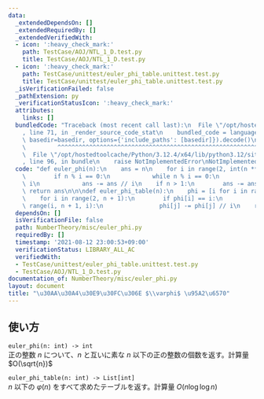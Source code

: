 ```yaml
---
data:
  _extendedDependsOn: []
  _extendedRequiredBy: []
  _extendedVerifiedWith:
  - icon: ':heavy_check_mark:'
    path: TestCase/AOJ/NTL_1_D.test.py
    title: TestCase/AOJ/NTL_1_D.test.py
  - icon: ':heavy_check_mark:'
    path: TestCase/unittest/euler_phi_table.unittest.test.py
    title: TestCase/unittest/euler_phi_table.unittest.test.py
  _isVerificationFailed: false
  _pathExtension: py
  _verificationStatusIcon: ':heavy_check_mark:'
  attributes:
    links: []
  bundledCode: "Traceback (most recent call last):\n  File \"/opt/hostedtoolcache/Python/3.12.4/x64/lib/python3.12/site-packages/onlinejudge_verify/documentation/build.py\"\
    , line 71, in _render_source_code_stat\n    bundled_code = language.bundle(stat.path,\
    \ basedir=basedir, options={'include_paths': [basedir]}).decode()\n          \
    \         ^^^^^^^^^^^^^^^^^^^^^^^^^^^^^^^^^^^^^^^^^^^^^^^^^^^^^^^^^^^^^^^^^^^^^^^^^^^^^^^^^\n\
    \  File \"/opt/hostedtoolcache/Python/3.12.4/x64/lib/python3.12/site-packages/onlinejudge_verify/languages/python.py\"\
    , line 96, in bundle\n    raise NotImplementedError\nNotImplementedError\n"
  code: "def euler_phi(n):\n    ans = n\n    for i in range(2, int(n ** 0.5) + 1):\n\
    \        if n % i == 0:\n            while n % i == 0:\n                n //=\
    \ i\n            ans -= ans // i\n    if n > 1:\n        ans -= ans // n\n   \
    \ return ans\n\n\ndef euler_phi_table(n):\n    phi = [i for i in range(n + 1)]\n\
    \    for i in range(2, n + 1):\n        if phi[i] == i:\n            for j in\
    \ range(i, n + 1, i):\n                phi[j] -= phi[j] // i\n    return phi\n"
  dependsOn: []
  isVerificationFile: false
  path: NumberTheory/misc/euler_phi.py
  requiredBy: []
  timestamp: '2021-08-12 23:00:53+09:00'
  verificationStatus: LIBRARY_ALL_AC
  verifiedWith:
  - TestCase/unittest/euler_phi_table.unittest.test.py
  - TestCase/AOJ/NTL_1_D.test.py
documentation_of: NumberTheory/misc/euler_phi.py
layout: document
title: "\u30AA\u30A4\u30E9\u30FC\u306E $\\varphi$ \u95A2\u6570"
---
```


## 使い方
`euler_phi(n: int) -> int`  
正の整数 $n$ について、$n$ と互いに素な $n$ 以下の正の整数の個数を返す。計算量 $O(\sqrt{n})$

`euler_phi_table(n: int) -> List[int]`  
$n$ 以下の $\varphi (n)$ をすべて求めたテーブルを返す。計算量 $O(n \log \log n)$
